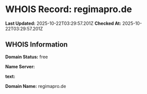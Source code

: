 # WHOIS Record: regimapro.de

**Last Updated:** 2025-10-22T03:29:57.201Z
**Checked At:** 2025-10-22T03:29:57.201Z

## WHOIS Information

**Domain Status:** free

**Name Server:** 

**text:** 

**Domain Name:** regimapro.de

